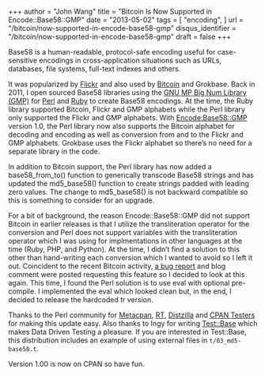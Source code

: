 +++
author = "John Wang"
title = "Bitcoin Is Now Supported in Encode::Base58::GMP"
date = "2013-05-02"
tags = [
    "encoding",
]
url = "/bitcoin/now-supported-in-encode-base58-gmp"
disqus_identifier = "/bitcoin/now-supported-in-encode-base58-gmp"
draft = false
+++

Base58 is a human-readable, protocol-safe encoding useful for case-sensitive encodings in cross-application situations such as URLs, databases, file systems, full-text indexes and others.

<!--more-->

It was popularized by [Flickr](https://www.flickr.com/groups/api/discuss/72157616713786392) and also used by [Bitcoin](https://en.bitcoin.it/wiki/Base58Check_encoding) and Grokbase. Back in 2011, I open sourced Base58 libraries using the [GNU MP Big Num Library (GMP)](https://gmplib.org/) for [Perl](https://metacpan.org/pod/Encode::Base58::GMP) and [Ruby](https://rubygems.org/gems/base58_gmp) to create Base58 encodings. At the time, the Ruby library supported Bitcoin, Flickr and GMP alphabets while the Perl library only supported the Flickr and GMP alphabets. With [Encode:Base58::GMP](https://metacpan.org/pod/Encode::Base58::GMP) version 1.0, the Perl library now also supports the Bitcoin alphabet for decoding and encoding as well as conversion from and to the Flickr and GMP alphabets. Grokbase uses the Flickr alphabet so there’s no need for a separate library in the code.

In addition to Bitcoin support, the Perl library has now added a base58_from_to() function to generically transcode Base58 strings and has updated the md5_base58() function to create strings padded with leading zero values. The change to md5_base58() is not backward compatible so this is something to consider for an upgrade.

For a bit of background, the reason Encode::Base58::GMP did not support Bitcoin in earlier releases is that I utilize the transliteration operator for the conversion and Perl does not support variables with the transliteration operator which I was using for implmentations in other languages at the time (Ruby, PHP, and Python). At the time, I didn’t find a solution to this other than hand-writing each conversion which I wanted to avoid so I left it out. Coincident to the recent Bitcoin activity, [a bug report](https://rt.cpan.org/Public/Bug/Display.html?id=84565) and blog comment were posted requesting this feature so I decided to look at this again. This time, I found the Perl solution is to use eval with optional pre-compile. I implemented the eval which looked clean but, in the end, I decided to release the hardcoded tr version.

Thanks to the Perl community for [Metacpan](https://metacpan.org/), [RT](https://rt.cpan.org/Public/), [Distzilla](http://dzil.org/) and [CPAN Testers](http://www.cpantesters.org/distro/E/Encode-Base58-GMP.html#Encode-Base58-GMP-1.00) for making this update easy. Also thanks to Ingy for writing [Test::Base](https://metacpan.org/pod/Test::Base) which makes Data Driven Testing a pleasure. If you are interested in Test::Base, this distribution includes an example of using external files in `t/03_md5-base58.t`.

Version 1.00 is now on CPAN so have fun.

